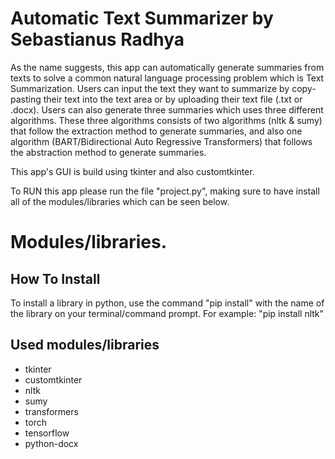 # Automatic Text Summarizer by Sebastianus Radhya
As the name suggests, this app can automatically generate summaries from texts to solve a common natural language processing problem which is Text Summarization.
Users can input the text they want to summarize by copy-pasting their text into the text area or by uploading their text file (.txt or .docx). Users can also generate
three summaries which uses three different algorithms. These three algorithms consists of two algorithms (nltk & sumy) that follow the extraction method to generate
summaries, and also one algorithm (BART/Bidirectional Auto Regressive Transformers) that follows the abstraction method to generate summaries.

This app's GUI is build using tkinter and also customtkinter.

To RUN this app please run the file "project.py", making sure to have install all of the modules/libraries which can be seen below.

# Modules/libraries.
## How To Install
To install a library in python, use the command "pip install" with the name of the library on your terminal/command prompt.
For example: "pip install nltk"

## Used modules/libraries
- tkinter
- customtkinter
- nltk
- sumy
- transformers
- torch
- tensorflow
- python-docx


